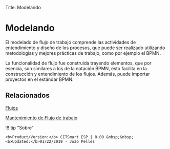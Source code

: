 Title: Modelando

# Modelando

El modelado de flujo de trabajo comprende las actividades de entendimiento y diseño de los procesos, que puede ser realizado utilizando metodologías y mejores prácticas de trabajo, como por ejemplo el BPMN. 

La funcionalidad de flujo fue construida trayendo elementos, que por esencia, son similares a los de la notación BPMN, esto facilita en la construcción y entendimiento de los flujos. Además, puede importar proyectos en el estándar BPMN.

## Relacionados

[Flujos][1]  

[Mantenimiento de Flujo de trabajo][2]

[1]:/es-es/citsmart-esp-8/platform-administration/flow-maintenance/flows.html
[2]:/es-es/citsmart-esp-8/platform-administration/flow-maintenance/workflow.maintenance.html

!!! tip "Sobre"

    <b>Product/Version:</b> CITSmart ESP | 8.00 &nbsp;&nbsp;
    <b>Updated:</b>01/22/2019 - João Pelles
